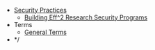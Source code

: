 * [Security Practices](index.md)
    * [Building Eff^2 Research Security Programs](building-eff-rsp.md)
* Terms
    * [General Terms](terms.md)
* */